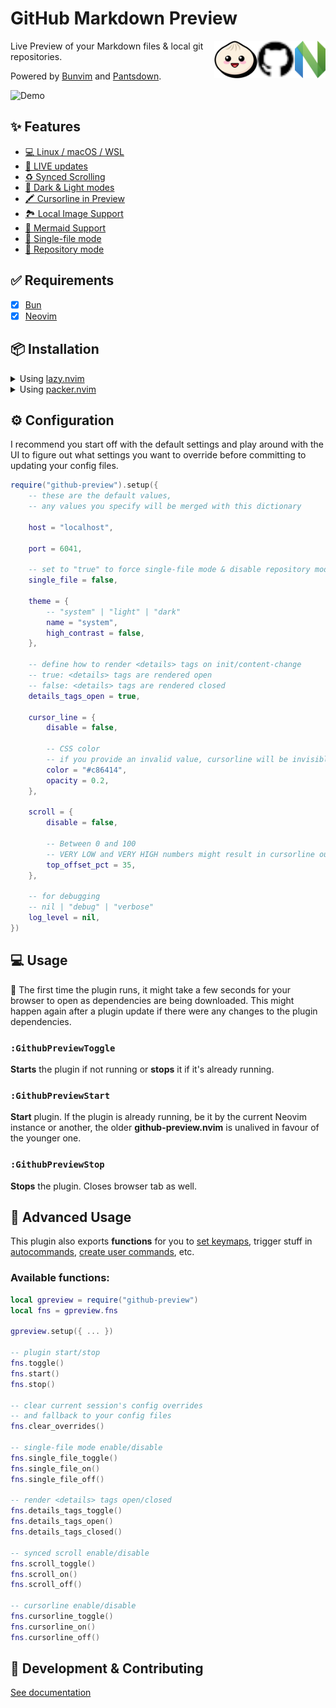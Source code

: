 # GitHub Markdown Preview

[<img src="docs/nvim.svg" height="60px" align="right" />](https://neovim.io/)
[<img src="docs/github.svg" height="60px" align="right" />](https://github.com/)
[<img src="docs/bun.svg" height="60px" align="right" />](https://bun.sh/)

Live Preview of your Markdown files & local git repositories.

Powered by [Bunvim](https://github.com/wallpants/bunvim) and [Pantsdown](https://github.com/wallpants/pantsdown).

![Demo](https://raw.githubusercontent.com/wallpants/gifs/main/github-preview.nvim/demo.gif)

## ✨ Features

-   [💻 Linux / macOS / WSL](/docs/FEATURES.md#-linux--macos--wsl)
-   [🔴 LIVE updates](/docs/FEATURES.md#-live-updates)
-   [♻️ Synced Scrolling](/docs/FEATURES.md#%EF%B8%8F-synced-scrolling)
-   [🌈 Dark & Light modes](/docs/FEATURES.md#-dark--light-modes)
-   [🖍️ Cursorline in Preview](/docs/FEATURES.md#%EF%B8%8F-cursorline-in-preview)
-   [🏞️ Local Image Support](/docs/FEATURES.md#%EF%B8%8F-local-image-support)
-   [🧜 Mermaid Support](/docs/FEATURES.md#-mermaid-support)
-   [📌 Single-file mode](/docs/FEATURES.md#-single-file-mode)
-   [📂 Repository mode](/docs/FEATURES.md#-repository-mode)

## ✅ Requirements

-   [x] [Bun](https://bun.sh)
-   [x] [Neovim](https://neovim.io)

## 📦 Installation

<details>
    <summary>
        Using <a href="https://github.com/folke/lazy.nvim">lazy.nvim</a>
    </summary>

```lua
{
    "wallpants/github-preview.nvim",
    cmd = { "GithubPreviewToggle" },
    keys = { "<leader>mpt" },
    opts = {
        -- config goes here
    },
    config = function(_, opts)
        local gpreview = require("github-preview")
        gpreview.setup(opts)

        local fns = gpreview.fns
        vim.keymap.set("n", "<leader>mpt", fns.toggle)
        vim.keymap.set("n", "<leader>mps", fns.single_file_toggle)
        vim.keymap.set("n", "<leader>mpd", fns.details_tags_toggle)
    end,
}
```

</details>

<details>
    <summary>
        Using <a href="https://github.com/wbthomason/packer.nvim">packer.nvim</a>
    </summary>

```lua
use {
    "wallpants/github-preview.nvim",
    cmd = { "GithubPreviewToggle" },
    keys = { "<leader>mpt" },
    opt = true,
    config = function()
        local gpreview = require("github-preview")
        gpreview.setup({
            -- config goes here
        })

        local fns = gpreview.fns
        vim.keymap.set("n", "<leader>mpt", fns.toggle)
        vim.keymap.set("n", "<leader>mps", fns.single_file_toggle)
        vim.keymap.set("n", "<leader>mpd", fns.details_tags_toggle)
    end,
}
```

</details>

## ⚙️ Configuration

I recommend you start off with the default settings and play around with the UI to figure out
what settings you want to override before committing to updating your config files.

```lua
require("github-preview").setup({
	-- these are the default values,
	-- any values you specify will be merged with this dictionary

	host = "localhost",

	port = 6041,

	-- set to "true" to force single-file mode & disable repository mode
	single_file = false,

	theme = {
		-- "system" | "light" | "dark"
		name = "system",
		high_contrast = false,
	},

	-- define how to render <details> tags on init/content-change
	-- true: <details> tags are rendered open
	-- false: <details> tags are rendered closed
	details_tags_open = true,

	cursor_line = {
		disable = false,

		-- CSS color
		-- if you provide an invalid value, cursorline will be invisible
		color = "#c86414",
		opacity = 0.2,
	},

	scroll = {
		disable = false,

		-- Between 0 and 100
		-- VERY LOW and VERY HIGH numbers might result in cursorline out of screen
		top_offset_pct = 35,
	},

	-- for debugging
	-- nil | "debug" | "verbose"
	log_level = nil,
})
```

## 💻 Usage

🚨 The first time the plugin runs, it might take a few seconds for your browser to open as dependencies are being downloaded.
This might happen again after a plugin update if there were any changes to the plugin dependencies.

### `:GithubPreviewToggle`

**Starts** the plugin if not running or **stops** it if it's already running.

### `:GithubPreviewStart`

**Start** plugin. If the plugin is already running, be it by the current Neovim
instance or another, the older **github-preview.nvim** is unalived in favour of
the younger one.

### `:GithubPreviewStop`

**Stops** the plugin. Closes browser tab as well.

## 🧠 Advanced Usage

This plugin also exports **functions** for you to
[set keymaps](<https://neovim.io/doc/user/lua.html#vim.keymap.set()>),
trigger stuff in [autocommands](<https://neovim.io/doc/user/api.html#nvim_create_autocmd()>),
[create user commands](<https://neovim.io/doc/user/api.html#nvim_create_user_command()>), etc.

### Available functions:

```lua
local gpreview = require("github-preview")
local fns = gpreview.fns

gpreview.setup({ ... })

-- plugin start/stop
fns.toggle()
fns.start()
fns.stop()

-- clear current session's config overrides
-- and fallback to your config files
fns.clear_overrides()

-- single-file mode enable/disable
fns.single_file_toggle()
fns.single_file_on()
fns.single_file_off()

-- render <details> tags open/closed
fns.details_tags_toggle()
fns.details_tags_open()
fns.details_tags_closed()

-- synced scroll enable/disable
fns.scroll_toggle()
fns.scroll_on()
fns.scroll_off()

-- cursorline enable/disable
fns.cursorline_toggle()
fns.cursorline_on()
fns.cursorline_off()
```

## 👷 Development & Contributing

[See documentation](/docs/CONTRIBUTING.md)
